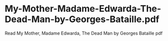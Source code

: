 # My-Mother-Madame-Edwarda-The-Dead-Man-by-Georges-Bataille.pdf
Read My Mother, Madame Edwarda, The Dead Man by Georges Bataille pdf
